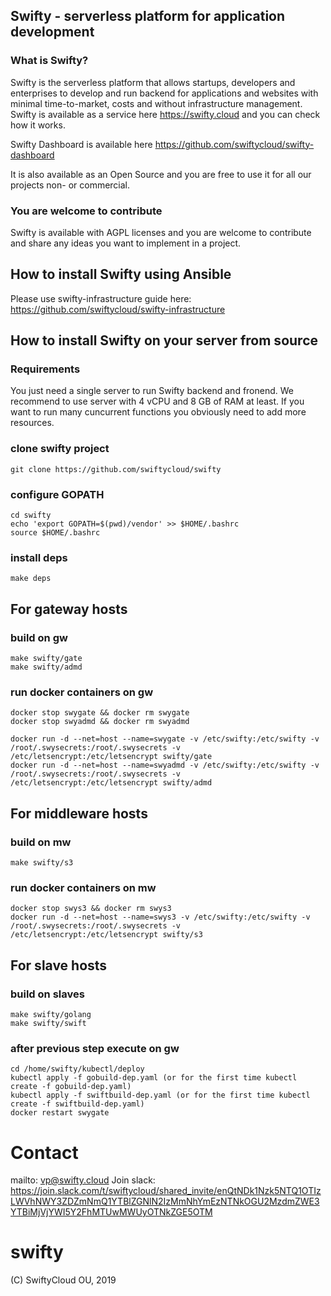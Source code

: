 ## Swifty - serverless platform for application development

### What is Swifty?

Swifty is the serverless platform that allows startups, developers and enterprises to develop and run backend for applications and websites with minimal time-to-market, costs and without infrastructure management.
Swifty is available as a service here https://swifty.cloud and you can check how it works.

Swifty Dashboard is available here https://github.com/swiftycloud/swifty-dashboard

It is also available as an Open Source and you are free to use it for all our projects non- or commercial.

### You are welcome to contribute

Swifty is available with AGPL licenses and you are welcome to contribute and share any ideas you want to implement in a project.

## How to install Swifty using Ansible

Please use swifty-infrastructure guide here:
https://github.com/swiftycloud/swifty-infrastructure

## How to install Swifty on your server from source

### Requirements

You just need a single server to run Swifty backend and fronend. We recommend to use server with 4 vCPU and 8 GB of RAM at least. If you want to run many cuncurrent functions you obviously need to add more resources.

### clone swifty project
```
git clone https://github.com/swiftycloud/swifty
```

### configure GOPATH

```
cd swifty
echo 'export GOPATH=$(pwd)/vendor' >> $HOME/.bashrc
source $HOME/.bashrc
```


### install deps
```
make deps
```

## For gateway hosts

### build on gw
```
make swifty/gate
make swifty/admd
```

### run docker containers on gw

```
docker stop swygate && docker rm swygate
docker stop swyadmd && docker rm swyadmd

docker run -d --net=host --name=swygate -v /etc/swifty:/etc/swifty -v /root/.swysecrets:/root/.swysecrets -v /etc/letsencrypt:/etc/letsencrypt swifty/gate
docker run -d --net=host --name=swyadmd -v /etc/swifty:/etc/swifty -v /root/.swysecrets:/root/.swysecrets -v /etc/letsencrypt:/etc/letsencrypt swifty/admd
```

## For middleware hosts


### build on mw

```
make swifty/s3
```

### run docker containers on mw

```
docker stop swys3 && docker rm swys3
docker run -d --net=host --name=swys3 -v /etc/swifty:/etc/swifty -v /root/.swysecrets:/root/.swysecrets -v /etc/letsencrypt:/etc/letsencrypt swifty/s3
```

## For slave hosts


### build on slaves

```
make swifty/golang
make swifty/swift
```

### after previous step execute on gw

```
cd /home/swifty/kubectl/deploy
kubectl apply -f gobuild-dep.yaml (or for the first time kubectl create -f gobuild-dep.yaml)
kubectl apply -f swiftbuild-dep.yaml (or for the first time kubectl create -f swiftbuild-dep.yaml)
docker restart swygate
```
# Contact
mailto: vp@swifty.cloud
Join slack: https://join.slack.com/t/swiftycloud/shared_invite/enQtNDk1Nzk5NTQ1OTIzLWVhNWY3ZDZmNmQ1YTBlZGNlN2IzMmNhYmEzNTNkOGU2MzdmZWE3YTBiMjVjYWI5Y2FhMTUwMWUyOTNkZGE5OTM

# swifty
(С) SwiftyCloud OU, 2019
